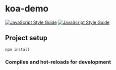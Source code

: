 # koa-demo
[![JavaScript Style Guide](https://cdn.rawgit.com/standard/standard/master/badge.svg)](https://github.com/standard/standard)
[![JavaScript Style Guide](https://img.shields.io/badge/code_style-standard-brightgreen.svg)](https://standardjs.com)

## Project setup
```
npm install
```

### Compiles and hot-reloads for development
```

